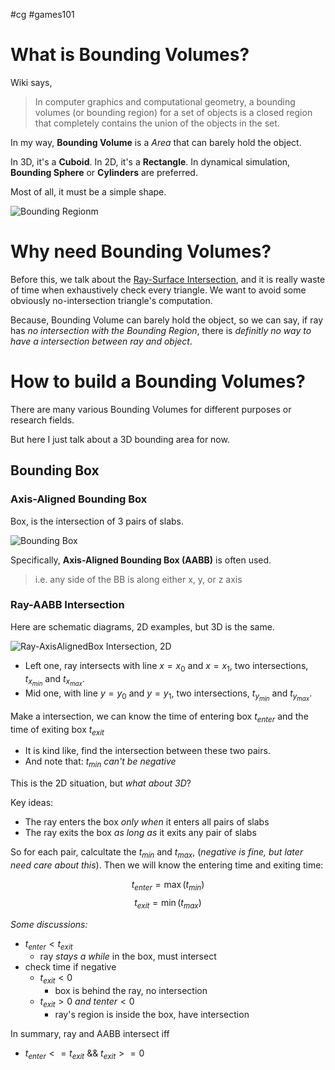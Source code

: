#cg #games101

# What is Bounding Volumes?

Wiki says,
> In computer graphics and computational geometry, a bounding volumes (or bounding region) for a set of objects is a closed region that completely contains the union of the objects in the set.

In my way, **Bounding Volume** is a *Area* that can barely hold the object.

In 3D, it's a **Cuboid**. In 2D, it's a **Rectangle**. In dynamical simulation, **Bounding Sphere** or **Cylinders** are preferred.

Most of all, it must be a simple shape.

![Bounding Regionm](Pasted%20image%2020231129172602.png)

# Why need Bounding Volumes?

Before this, we talk about the [Ray-Surface Intersection](Ray-Surface%20Intersection.md), and it is really waste of time when exhaustively check every triangle. We want to avoid some obviously no-intersection triangle's computation.

Because, Bounding Volume can barely hold the object, so we can say, if ray has *no intersection with the Bounding Region*, there is *definitly no way to have a intersection between ray and object*.

# How to build a Bounding Volumes?

There are many various Bounding Volumes for different purposes or research fields.

But here I just talk about a 3D bounding area for now.

## Bounding Box

### Axis-Aligned Bounding Box

Box, is the intersection of 3 pairs of slabs.

![Bounding Box](Pasted%20image%2020231129173420.png)

Specifically, **Axis-Aligned Bounding Box (AABB)** is often used.

> i.e. any side of the BB is along either x, y, or z axis

### Ray-AABB Intersection

Here are schematic diagrams, 2D examples, but 3D is the same.

![Ray-AxisAlignedBox Intersection, 2D](Pasted%20image%2020231129173711.png)

- Left one, ray intersects with line $x=x_0$ and $x=x_1$, two intersections, $t_{x_{min}}$ and $t_{x_{max}}$.
- Mid one, with line $y=y_0$ and $y=y_1$, two intersections, $t_{y_{min}}$ and $t_{y_{max}}$.

Make a intersection, we can know the time of entering box $t_{enter}$ and the time of exiting box $t_{exit}$

- It is kind like, find the intersection between these two pairs.
- And note that: *$t_{min}$ can't be negative*

This is the 2D situation, but *what about 3D*?

Key ideas:
- The ray enters the box *only when* it enters all pairs of slabs
- The ray exits the box *as long as* it exits any pair of slabs

So for each pair, calcultate the $t_{min}$ and $t_{max}$, (*negative is fine, but later need care about this*). Then we will know the entering time and exiting time:

$$t_{enter} = \max(t_{min})$$
$$t_{exit} = \min(t_{max})$$

*Some discussions:*
- $t_{enter}<t_{exit}$
	- ray *stays a while* in the box, must intersect
- check time if negative
	- $t_{exit}<0$
		- box is behind the ray, no intersection
	- $t_{exit}>0\ and\ t{enter}<0$
		- ray's region is inside the box, have intersection

In summary, ray and AABB intersect iff
- $t_{enter}<=t_{exit}\ \&\&\ t_{exit}>=0$


